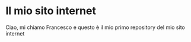 # Il mio sito internet
Ciao, mi chiamo Francesco e questo è il mio primo repository del mio sito internet
